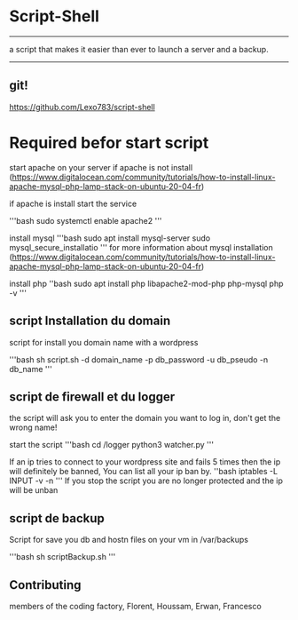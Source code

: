 # Script-Shell

---

a script that makes it easier than ever to launch a server and a backup.

---

## git!

https://github.com/Lexo783/script-shell

# Required befor start script

start apache on your server if apache is not install (https://www.digitalocean.com/community/tutorials/how-to-install-linux-apache-mysql-php-lamp-stack-on-ubuntu-20-04-fr)

if apache is install start the service

'''bash
sudo systemctl enable apache2
'''

install mysql
'''bash
sudo apt install mysql-server
sudo mysql_secure_installatio
'''
for more information about mysql installation (https://www.digitalocean.com/community/tutorials/how-to-install-linux-apache-mysql-php-lamp-stack-on-ubuntu-20-04-fr)

install php
''bash
sudo apt install php libapache2-mod-php php-mysql
php -v
'''

## script Installation du domain

script for install you domain name with a wordpress

'''bash
sh script.sh -d domain_name -p db_password -u db_pseudo -n db_name
'''

## script de firewall et du logger

the script will ask you to enter the domain you want to log in, don't get the wrong name!

start the script
'''bash
cd /logger
python3 watcher.py
'''

If an ip tries to connect to your wordpress site and fails 5 times then the ip will definitely be banned, You can list all your ip ban by.
''bash
iptables -L INPUT -v -n
'''
If you stop the script you are no longer protected and the ip will be unban

## script de backup

Script for save you db and hostn files on your vm in /var/backups

'''bash
sh scriptBackup.sh
'''

## Contributing

members of the coding factory, Florent, Houssam, Erwan, Francesco
